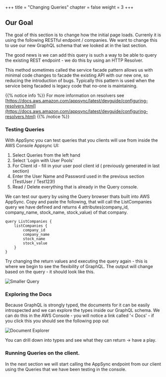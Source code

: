+++
title = "Changing Queries"
chapter = false
weight = 3
+++

## Our Goal

The goal of this section is to change how the initial page loads. Currenly it is using the following RESTful endpoint / companies. We want to change this to use our new GraphQL schema that we looked at in the last section.

The good news is we can add this query is such a way to be able to query the existing REST endpoint - we do this by using an HTTP Resolver.

This method sometimes called the service facade pattern allows us with minimal code changes to facade the existing API with our new one, so reducing the introduction of bugs.
Typically this pattern is used when the service being facaded is legacy code that no-one is maintaining.

{{% notice info %}}
For more information on resolvers see [https://docs.aws.amazon.com/appsync/latest/devguide/configuring-resolvers.html](https://docs.aws.amazon.com/appsync/latest/devguide/configuring-resolvers.html)
{{% /notice %}}

### Testing Queries

With AppSync you can test queries that you clients will use from inside the AWS Console Appsync UI:

1. Select Queries from the left hand
2. Select 'Login with User Pools'
3. For Client id - fill in your user pool client id ( previously generated in last section)
4. Enter the User Name and Password used in the previous section (TestUser / Test123!)
5. Read / Delete everything that is already in the Query console.

We can test our query by using the Query browser thats built into AWS AppSync. Copy and paste the following, that will call the ListCompanies query we have defined and returns 4 attributes(company_id, company_name, stock_name, stock_value) of that company.

```tsx
query ListCompanies {
    listCompanies {
        company_id
        company_name
        stock_name
        stock_value
    }
}

```

Try changing the return values and executing the query again - this is where we begin to see the flexibility of GraphQL. The output will change based on the query - it should look like this.

![Smaller Query](/images/SmallerQuery.png)

### Exploring the Docs

Because GraphQL is strongly typed, the documents for it can be easily introspected and we can explore the types inside our GraphQL schema. We can do this in the AWS Console - you will notice a link called '< Docs' - if you click this you should see the following pop out

![Document Explorer](/images/document_explorer.png)

You can drill down into types and see what they can return -> have a play.

### Running Queries on the client.

In the next section we will start calling the AppSync endpoint from our client using the Queries that we have been testing in the console.

